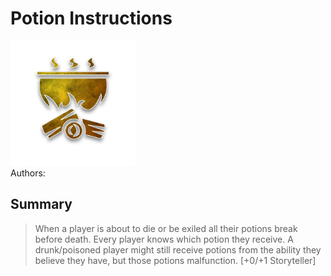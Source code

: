 # Potion Instructions
<img src="https://raw.githubusercontent.com/yoyosource/BOTC-HomeBrew/master/Fabled/Potion Instructions/image.png" alt="drawing" width="200"/>\
Authors: 

## Summary
> When a player is about to die or be exiled all their potions break before death. Every player knows which potion they receive. A drunk/poisoned player might still receive potions from the ability they believe they have, but those potions malfunction. [+0/+1 Storyteller]

